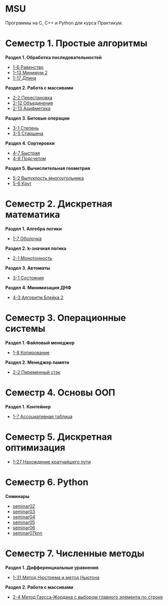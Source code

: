 # MSU

Программы на C, C++ и Python для курса Практикум.

# Семестр 1. Простые алгоритмы

**Раздел 1. Обработка последовательностей**

- [1-6 Равенство](https://github.com/niwkvi/MSU/tree/main/1/1-6)
- [1-13 Минимум 2](https://github.com/niwkvi/MSU/tree/main/1/1-13)
- [1-17 Длина](https://github.com/niwkvi/MSU/tree/main/1/1-17)

**Раздел 2. Работа с массивами**

- [2-2 Перестановка](https://github.com/niwkvi/MSU/tree/main/1/2-2)
- [2-12 Объединение](https://github.com/niwkvi/MSU/tree/main/1/2-12)
- [2-13 Арифметика](https://github.com/niwkvi/MSU/tree/main/1/2-13)

**Раздел 3. Битовые операции**

- [3-1 Степень](https://github.com/niwkvi/MSU/tree/main/1/3-1)
- [3-5 Старшина](https://github.com/niwkvi/MSU/tree/main/1/3-5)

**Раздел 4. Сортировки**

- [4-7 Быстрая](https://github.com/niwkvi/MSU/tree/main/1/4-7)
- [4-8 Подсчетом](https://github.com/niwkvi/MSU/tree/main/1/4-8)

**Раздел 5. Вычислительная геометрия**

- [5-2 Выпуклость многоугольника](https://github.com/niwkvi/MSU/tree/main/1/5-2)
- [5-6 Круг](https://github.com/niwkvi/MSU/tree/main/1/5-6)

# Семестр 2. Дискретная математика

**Раздел 1. Алгебра логики**

- [1-7 Оболочка](https://github.com/niwkvi/MSU/tree/main/2/1-7)

**Раздел 2. k-значная логика**

- [2-1 Монотонность](https://github.com/niwkvi/MSU/tree/main/2/2-1)

**Раздел 3. Автоматы**

- [3-1 Состояния](https://github.com/niwkvi/MSU/tree/main/2/3-1)

**Раздел 4. Минимизация ДНФ**

- [4-3 Алгоритм Блейка 2](https://github.com/niwkvi/MSU/tree/main/2/4-3)

# Семестр 3. Операционные системы

**Раздел 1. Файловый менеджер**

- [1-8 Копирование](https://github.com/niwkvi/MSU/tree/main/3/1-8)

**Раздел 2. Менеджер памяти**

- [2-2 Переменный стэк](https://github.com/niwkvi/MSU/tree/main/3/2-2)

# Семестр 4. Основы ООП

**Раздел 1. Контейнер**

- [1-7 Ассоциативная таблица](https://github.com/niwkvi/MSU/tree/main/4/1-7)

# Семестр 5. Дискретная оптимизация

- [1-27 Нахождение кратчайшего пути](https://github.com/niwkvi/MSU/tree/main/5/1-27)

# Семестр 6. Python

**Семинары**

- [seminar02](https://github.com/niwkvi/MSU/tree/main/6/seminar02)
- [seminar03](https://github.com/niwkvi/MSU/tree/main/6/seminar03)
- [seminar04](https://github.com/niwkvi/MSU/tree/main/6/seminar04)
- [seminar05](https://github.com/niwkvi/MSU/tree/main/6/seminar05)
- [seminar06](https://github.com/niwkvi/MSU/tree/main/6/seminar06)
- [seminar07knn](https://github.com/niwkvi/MSU/tree/main/6/seminar07knn)

# Семестр 7. Численные методы

**Раздел 1. Дифференциальные уравнения**

- [1-31 Метод Нюстрема и метод Ньютона](https://github.com/niwkvi/MSU/tree/main/7/1-31)

**Раздел 2. Работа с массивами**

- [2-4 Метод Гаусса-Жордана с выбором главного элемента по строке](https://github.com/niwkvi/MSU/tree/main/7/2-4)
